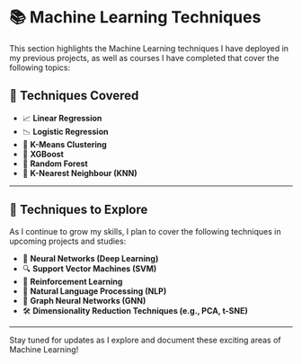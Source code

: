 # 📚 Machine Learning Techniques

This section highlights the Machine Learning techniques I have deployed in my previous projects, as well as courses I have completed that cover the following topics:

## 🌟 Techniques Covered
- 📈 **Linear Regression**  
- 📉 **Logistic Regression**  
- 🎯 **K-Means Clustering**  
- 🚀 **XGBoost**  
- 🌲 **Random Forest**  
- 🤖 **K-Nearest Neighbour (KNN)**

---

## 🚧 Techniques to Explore
As I continue to grow my skills, I plan to cover the following techniques in upcoming projects and studies:
- 🧠 **Neural Networks (Deep Learning)**  
- 🔍 **Support Vector Machines (SVM)**  
- 🎲 **Reinforcement Learning**  
- 🌌 **Natural Language Processing (NLP)**  
- 🔗 **Graph Neural Networks (GNN)**  
- 🛠️ **Dimensionality Reduction Techniques (e.g., PCA, t-SNE)**  

---

Stay tuned for updates as I explore and document these exciting areas of Machine Learning!
